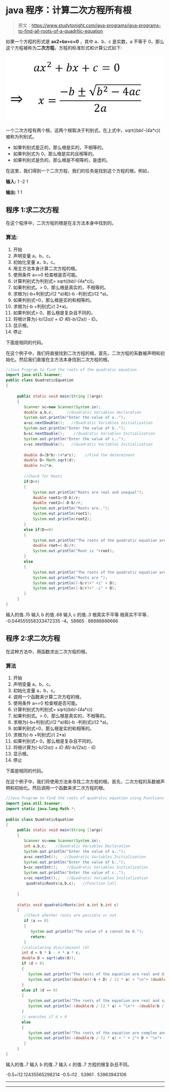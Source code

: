 # java 程序：计算二次方程所有根

> 原文：<https://www.studytonight.com/java-programs/java-programs-to-find-all-roots-of-a-quadritic-equation>

如果一个方程的形式是 **ax2+bx+c=0** ，其中 a、b、c 是实数，a 不等于 0，那么这个方程被称为**二次方程**。方程的标准形式和计算公式如下:

![](img/9357f82ac2cf8755989163db4eb5633a.png)

一个二次方程有两个根，这两个根取决于判别式。在上式中，sqrt((b*b)-(4*a*c))被称为判别式。

*   如果判别式是正的，那么根是实的，不相等的。
*   如果判别式为 0，那么根是实的且相等的。
*   如果判别式是负的，那么根是不相等的，是虚的。

在这里，我们得到一个二次方程，我们的任务是找到这个方程的根。例如，

**输入:** 1 -2 1

**输出:** 1 1

## 程序 1:求二次方程

在这个程序中，二次方程的根是在主方法本身中找到的。

### 算法:

1.  开始
2.  声明变量 a，b，c。
3.  初始化变量 a，b，c。
4.  用主方法本身计算二次方程的根。
5.  使用条件 a==0 检查根是否可能。
6.  计算判别式为判别式= sqrt((b*b)-(4*a*c))。
7.  如果判别式。> 0，那么根是真实的，不相等的。
8.  求根为(-b+判别式)/(2 *a)和(-b -判别式)/(2 *a)。
9.  如果判别式=0，那么根是实的和相等的。
10.  求根为(-b +判别式)/( 2*a)。
11.  如果判别式> 0，那么根是复杂且不同的。
12.  将根计算为(-b/(2*a)) + iD 和(-b/(2*a)) - iD。
13.  显示根。
14.  停止

下面是相同的代码。

在这个例子中，我们将直接找到二次方程的根。首先，二次方程的系数被声明和初始化。然后我们直接在主方法本身找到二次方程的根。

```java
//Java Program to find the roots of the quadratic equation
import java.util.Scanner;
public class QuadraticEquation
{

     public static void main(String []args)
     {
        Scanner sc=new Scanner(System.in);
        double a,b,c;      //Quadratic Variables declaration
        System.out.println("Enter the value of a..");
        a=sc.nextDouble();   //Quadratic Variables Initialization
        System.out.println("Enter the value of b..");
        b=sc.nextDouble();    //Quadratic Variables Initialization
        System.out.println("Enter the value of c..");
        c=sc.nextDouble();   //Quadratic Variables Initialization

        double d=(b*b)-(4*a*c);    //Find the determinant
        double D= Math.sqrt(d);
        double r=2*a;

        //Check for Roots
        if(D>0)
        {
            System.out.println("Roots are real and unequal");
            double root1=(D-b)/r;
            double root2=(-D-b)/r;
            System.out.println("Roots are..");
            System.out.println(root1);
            System.out.println(root2);
        }
        else if(D==0)
        {
            System.out.println("The roots of the quadratic equation are real and equal.");
            double root=(-b)/r;
            System.out.println("Root is "+root);
        }
        else
        {
            System.out.println("The roots of the quadratic equation are complex and different");
            System.out.println("Roots are ");
            System.out.println((-b/r)+" +i" + D);
            System.out.println((-b/r)+" -i" + D);
        }
     }
}
```

输入的值..15
输入 b 的值..68
输入 c 的值..3
根真实不平等
根真实不平等..
-0.044555558333472335
-4。58865 . 88888888666

## 程序 2:求二次方程

在这种方法中，用函数求出二次方程的根。

### 算法

1.  开始
2.  声明变量 a，b，c。
3.  初始化变量 a，b，c。
4.  调用一个函数来计算二次方程的根。
5.  使用条件 a==0 检查根是否可能。
6.  计算判别式为判别式= sqrt((b*b)-(4*a*c))
7.  如果判别式。> 0，那么根是真实的，不相等的。
8.  求根为(-b+判别式)/(2 *a)和(-b -判别式)/(2 *a)。
9.  如果判别式=0，那么根是实的和相等的。
10.  求根为(-b +判别式)/( 2*a)
11.  如果判别式> 0，那么根是复杂且不同的。
12.  将根计算为(-b/(2*a)) + iD 和(-b/(2*a)) - iD
13.  显示根。
14.  停止

下面是相同的代码。

在这个例子中，我们将使用方法来寻找二次方程的根。首先，二次方程的系数被声明和初始化。然后调用一个函数来求二次方程的根。

```java
//Java Program to find the roots of quadratic equation using Functions
import java.util.Scanner;
import static java.lang.Math.*;

public class QuadraticEquation
{
     public static void main(String []args)
     {
        Scanner sc=new Scanner(System.in);
        int a,b,c;    //Quadratic Variables Declaration
        System.out.println("Enter the value of a..");
        a=sc.nextInt();   //Quadratic Variables Initialization
        System.out.println("Enter the value of b..");
        b=sc.nextInt();    //Quadratic Variables Initialization
        System.out.println("Enter the value of c..");
        c=sc.nextInt();;   //Quadratic Variables Initialization
         quadraticRoots(a,b,c);   //Function Call

     }

     static void quadraticRoots(int a,int b,int c)
     {
        //Check whether roots are possible or not
        if (a == 0)   
        {  
           System.out.println("The value of a cannot be 0.");  
           return;  
        }  
       //calculating discriminant (d)  
       int d = b * b - 4 * a * c;  
       double D = sqrt(abs(d));  
       if (d > 0)   
       {  
          System.out.println("The roots of the equation are real and different. \n");  
          System.out.println((double)(-b + D) / (2 * a) + "\n"+ (double)(-b - D) / (2 * a));  
       }  
       else if (d == 0)   
       {  
          System.out.println("The roots of the equation are real and same. \n");  
          System.out.println(-(double)b / (2 * a) + "\n"+ -(double)b / (2 * a));  
       }  
       // executes if d < 0  
       else   
       {  
          System.out.println("The roots of the equation are complex and different. \n");  
          System.out.println(-(double)b / (2 * a) + " + i"+ D + "\n"+ -(double)b / (2 * a)+ " - i" + D);  
        }   
     }
}
```

输入的值..7
输入 b 的值..7
输入 c 的值..7
方程的根复杂且不同。

-0.5+i12.12435565298214
-0.5-i12 . 53961 . 53963943106

* * *

* * *